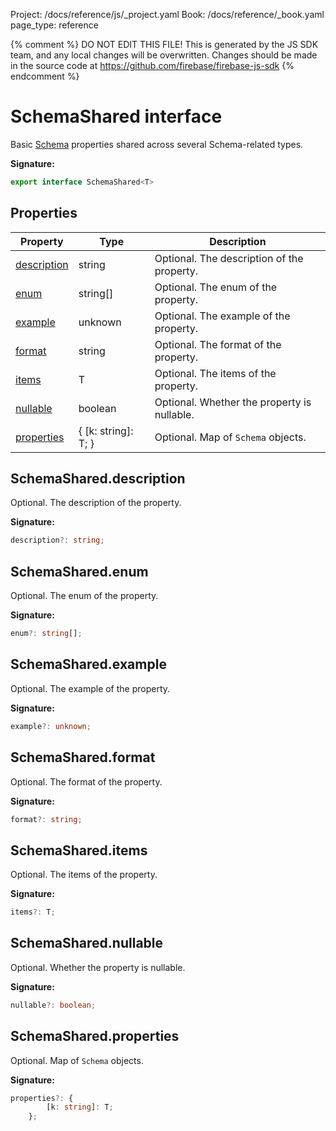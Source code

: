 Project: /docs/reference/js/_project.yaml
Book: /docs/reference/_book.yaml
page_type: reference

{% comment %}
DO NOT EDIT THIS FILE!
This is generated by the JS SDK team, and any local changes will be
overwritten. Changes should be made in the source code at
https://github.com/firebase/firebase-js-sdk
{% endcomment %}

# SchemaShared interface
Basic [Schema](./vertexai.schema.md#schema_class) properties shared across several Schema-related types.

<b>Signature:</b>

```typescript
export interface SchemaShared<T> 
```

## Properties

|  Property | Type | Description |
|  --- | --- | --- |
|  [description](./vertexai.schemashared.md#schemashareddescription) | string | Optional. The description of the property. |
|  [enum](./vertexai.schemashared.md#schemasharedenum) | string\[\] | Optional. The enum of the property. |
|  [example](./vertexai.schemashared.md#schemasharedexample) | unknown | Optional. The example of the property. |
|  [format](./vertexai.schemashared.md#schemasharedformat) | string | Optional. The format of the property. |
|  [items](./vertexai.schemashared.md#schemashareditems) | T | Optional. The items of the property. |
|  [nullable](./vertexai.schemashared.md#schemasharednullable) | boolean | Optional. Whether the property is nullable. |
|  [properties](./vertexai.schemashared.md#schemasharedproperties) | { \[k: string\]: T; } | Optional. Map of <code>Schema</code> objects. |

## SchemaShared.description

Optional. The description of the property.

<b>Signature:</b>

```typescript
description?: string;
```

## SchemaShared.enum

Optional. The enum of the property.

<b>Signature:</b>

```typescript
enum?: string[];
```

## SchemaShared.example

Optional. The example of the property.

<b>Signature:</b>

```typescript
example?: unknown;
```

## SchemaShared.format

Optional. The format of the property.

<b>Signature:</b>

```typescript
format?: string;
```

## SchemaShared.items

Optional. The items of the property.

<b>Signature:</b>

```typescript
items?: T;
```

## SchemaShared.nullable

Optional. Whether the property is nullable.

<b>Signature:</b>

```typescript
nullable?: boolean;
```

## SchemaShared.properties

Optional. Map of `Schema` objects.

<b>Signature:</b>

```typescript
properties?: {
        [k: string]: T;
    };
```
